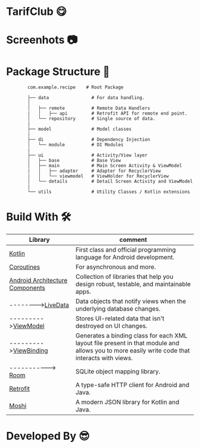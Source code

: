 # TarifClub  😋

#  Screenhots 📷


####

# Package Structure  📜
            com.example.recipe    # Root Package

            ├── data                # For data handling.
            │  
            │   ├── remote          # Remote Data Handlers     
            |   │   ├── api         # Retrofit API for remote end point.
            │   └── repository      # Single source of data.
            |
            ├── model               # Model classes
            |
            ├── di                  # Dependency Injection                
            │   └── module          # DI Modules
            |
            ├── ui                  # Activity/View layer
            │   ├── base            # Base View
            │   ├── main            # Main Screen Activity & ViewModel
            |   │   ├── adapter     # Adapter for RecyclerView
            |   │   └── viewmodel   # ViewHolder for RecyclerView   
            │   └── details         # Detail Screen Activity and ViewModel
            |
            └── utils               # Utility Classes / Kotlin extensions

# Build With  🛠

| Library             | comment                                                                |
| ----------------- | ------------------------------------------------------------------ |
| [Kotlin](https://kotlinlang.org/) | First class and official programming language for Android development. |
| [Coroutines](https://tr.search.yahoo.com/search?fr=mcafee&type=E210TR91105G0&p=Coroutines) | For asynchronous and more.|
| [Android Architecture Components](https://tr.search.yahoo.com/search?fr=mcafee&type=E210TR91105G0&p=Android+Architecture+Components) |  Collection of libraries that help you design robust, testable, and maintainable apps. |
|-------->[LiveData](https://developer.android.com/topic/libraries/architecture/livedata) |Data objects that notify views when the underlying database changes.
--------->[ViewModel](https://developer.android.com/topic/libraries/architecture/viewmodel)|  Stores UI-related data that isn't destroyed on UI changes.
--------->[ViewBinding](https://developer.android.com/topic/libraries/view-binding) | Generates a binding class for each XML layout file present in that module and allows you to more easily write code that interacts with views.
-----------> [Room](https://developer.android.com/topic/libraries/architecture/room) | SQLite object mapping library.
[Retrofit](https://square.github.io/retrofit/) | A type-safe HTTP client for Android and Java.
[Moshi](https://github.com/square/moshi)  |A modern JSON library for Kotlin and Java.

# Developed By 😎
